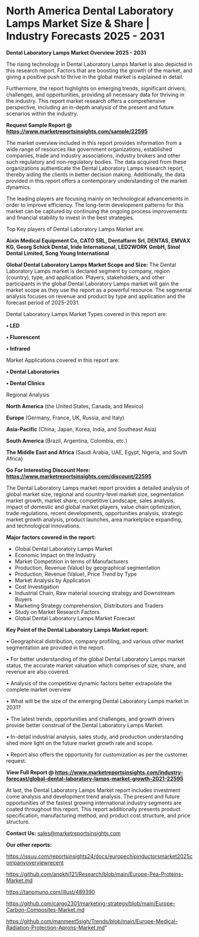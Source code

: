 # North America Dental Laboratory Lamps Market Size & Share | Industry Forecasts 2025 - 2031

<Strong> Dental Laboratory Lamps Market Overview 2025 - 2031</strong>

The rising technology in Dental Laboratory Lamps Market is also depicted in this research report. Factors that are boosting the growth of the market, and giving a positive push to thrive in the global market is explained in detail.

Furthermore, the report highlights on emerging trends, significant drivers, challenges, and opportunities, providing all necessary data for thriving in the industry. This report market research offers a comprehensive perspective, including an in-depth analysis of the present and future scenarios within the industry.

<strong>Request Sample Report @ <a href=https://www.marketreportsinsights.com/sample/22595>https://www.marketreportsinsights.com/sample/22595</a></strong>

The market overview included in this report provides information from a wide range of resources like government organizations, established companies, trade and industry associations, industry brokers and other such regulatory and non-regulatory bodies. The data acquired from these organizations authenticate the Dental Laboratory Lamps research report, thereby aiding the clients in better decision making. Additionally, the data provided in this report offers a contemporary understanding of the market dynamics.

The leading players are focusing mainly on technological advancements in order to improve efficiency. The long-term development patterns for this market can be captured by continuing the ongoing process improvements and financial stability to invest in the best strategies.

Top Key players of Dental Laboratory Lamps Market are:

<strong>Aixin Medical Equipment Co, CATO SRL, Dentalfarm Srl, DENTAS, EMVAX KG, Georg Schick Dental, Iride International, LED2WORK GmbH, Sinol Dental Limited, Song Young International</strong>

<strong><b>Global Dental Laboratory Lamps Market Scope and Size:</b></strong>
The Dental Laboratory Lamps market is declared segment by company, region (country), type, and application. Players, stakeholders, and other participants in the global Dental Laboratory Lamps market will gain the market scope as they use the report as a powerful resource. The segmental analysis focuses on revenue and product by type and application and the forecast period of 2025-2031.

Dental Laboratory Lamps Market Types covered in this report are:

<strong>• LED

• Fluorescent

• Infrared</strong>

Market Applications covered in this report are:

<strong>• Dental Laboratories

• Dental Clinics</strong> 

Regional Analysis

<strong>North America</strong> (the United States, Canada, and Mexico)

<strong>Europe</strong> (Germany, France, UK, Russia, and Italy)

<strong>Asia-Pacific</strong> (China, Japan, Korea, India, and Southeast Asia)

<strong>South America</strong> (Brazil, Argentina, Colombia, etc.)

<strong>The Middle East and Africa</strong> (Saudi Arabia, UAE, Egypt, Nigeria, and South Africa)

<strong>Go For Interesting Discount Here: <a href=https://www.marketreportsinsights.com/discount/22595>https://www.marketreportsinsights.com/discount/22595</a></strong>

The Dental Laboratory Lamps market report provides a detailed analysis of global market size, regional and country-level market size, segmentation market growth, market share, competitive Landscape, sales analysis, impact of domestic and global market players, value chain optimization, trade regulations, recent developments, opportunities analysis, strategic market growth analysis, product launches, area marketplace expanding, and technological innovations.

<strong><b>Major factors covered in the report:</b></strong>
<ul>
  <li>Global Dental Laboratory Lamps Market </li>
  <li>Economic Impact on the Industry</li>
  <li>Market Competition in terms of Manufacturers</li>
  <li>Production, Revenue (Value) by geographical segmentation</li>
  <li>Production, Revenue (Value), Price Trend by Type</li>
  <li>Market Analysis by Application</li>
  <li>Cost Investigation</li>
  <li>Industrial Chain, Raw material sourcing strategy and Downstream Buyers</li>
  <li>Marketing Strategy comprehension, Distributors and Traders</li>
  <li>Study on Market Research Factors</li>
  <li>Global Dental Laboratory Lamps Market Forecast</li>
</ul>

<strong><b>Key Point of the Dental Laboratory Lamps Market report:</b></strong>

• Geographical distribution, company profiling, and various other market segmentation are provided in the report.

• For better understanding of the global Dental Laboratory Lamps market status, the accurate market valuation which comprises of size, share, and revenue are also covered.

• Analysis of the competitive dynamic factors better extrapolate the complete market overview

• What will be the size of the emerging Dental Laboratory Lamps market in 2031?

• The latest trends, opportunities and challenges, and growth drivers provide better construal of the Dental Laboratory Lamps Market.

• In-detail industrial analysis, sales study, and production understanding shed more light on the future market growth rate and scope.

• Report also offers the opportunity for customization as per the customer request.

<strong><b>View Full Report @ <a href=https://www.marketreportsinsights.com/industry-forecast/global-dental-laboratory-lamps-market-growth-2021-22595>https://www.marketreportsinsights.com/industry-forecast/global-dental-laboratory-lamps-market-growth-2021-22595</a></b></strong>


At last, the Dental Laboratory Lamps Market report includes investment come analysis and development trend analysis. The present and future opportunities of the fastest growing international industry segments are coated throughout this report. This report additionally presents product specification, manufacturing method, and product cost structure, and price structure.

<strong>Contact Us:</strong>
sales@marketreportsinsights.com

<strong>Our other reports:</strong>

<a href=https://issuu.com/reportsinsights24/docs/europechipinductorsmarket2025companyoverviewrecent>https://issuu.com/reportsinsights24/docs/europechipinductorsmarket2025companyoverviewrecent</a>

<a href=https://github.com/anokhi121/Research/blob/main/Europe-Pea-Proteins-Market.md>https://github.com/anokhi121/Research/blob/main/Europe-Pea-Proteins-Market.md</a>

<a href=https://tanomuno.com/illust/489390>https://tanomuno.com/illust/489390</a>

<a href=https://github.com/cargo2301/marketing-strategy/blob/main/Europe-Carbon-Composites-Market.md>https://github.com/cargo2301/marketing-strategy/blob/main/Europe-Carbon-Composites-Market.md</a>

<a href=https://github.com/manmeet5sigh/Trends/blob/main/Europe-Medical-Radiation-Protection-Aprons-Market.md>https://github.com/manmeet5sigh/Trends/blob/main/Europe-Medical-Radiation-Protection-Aprons-Market.md</a>"
